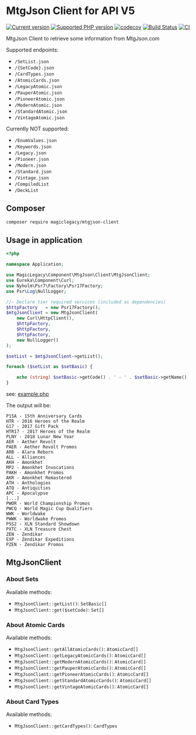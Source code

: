 # MtgJson Client for API V5

[![Current version](https://img.shields.io/packagist/v/magiclegacy/mtgjson-client.svg?logo=composer)](https://packagist.org/packages/magiclegacy/mtgjson-client)
[![Supported PHP version](https://img.shields.io/static/v1?logo=php&label=PHP&message=%5E7.3&color=777bb4)](https://packagist.org/packages/magiclegacy/mtgjson-client)
[![codecov](https://codecov.io/gh/MagicLegacy/mtgjson-client/branch/master/graph/badge.svg)](https://codecov.io/gh/MagicLegacy/mtgjson-client)
[![Build Status](https://travis-ci.org/MagicLegacy/mtgjson-client.svg?branch=master)](https://travis-ci.org/MagicLegacy/mtgjson-client)
[![CI](https://github.com/MagicLegacy/mtgjson-client/workflows/CI/badge.svg)](https://github.com/MagicLegacy/mtgjson-client/actions)

MtgJson Client to retrieve some information from MtgJson.com

Supported endpoints:
 * `/SetList.json`
 * `/{SetCode}.json`
 * `/CardTypes.json`
 * `/AtomicCards.json`
 * `/LegacyAtomic.json`
 * `/PauperAtomic.json`
 * `/PioneerAtomic.json`
 * `/ModernAtomic.json`
 * `/StandardAtomic.json`
 * `/VintageAtomic.json`

Currently NOT supported:
 * `/EnumValues.json`
 * `/Keywords.json`
 * `/Legacy.json`
 * `/Pioneer.json`
 * `/Modern.json`
 * `/Standard.json`
 * `/Vintage.json`
 * `/CompiledList`
 * `/DeckList`

## Composer
```bash
composer require magiclegacy/mtgjson-client
```

## Usage in application
```php
<?php

namespace Application;

use MagicLegacy\Component\MtgJson\Client\MtgJsonClient;
use Eureka\Component\Curl;
use Nyholm\Psr7\Factory\Psr17Factory;
use Psr\Log\NullLogger;

//~ Declare tier required services (included as dependencies)
$httpFactory   = new Psr17Factory();
$mtgJsonClient = new MtgJsonClient(
    new Curl\HttpClient(),
    $httpFactory,
    $httpFactory,
    $httpFactory,
    new NullLogger()
);

$setList = $mtgJsonClient->getList();

foreach ($setList as $setBasic) {

    echo (string) $setBasic->getCode() . ' - ' . $setBasic->getName() . PHP_EOL;
}
```
see: [example.php](./examples/SetList.php)

The output will be:
```text
P15A - 15th Anniversary Cards
HTR - 2016 Heroes of the Realm
G17 - 2017 Gift Pack
HTR17 - 2017 Heroes of the Realm
PLNY - 2018 Lunar New Year
AER - Aether Revolt
PAER - Aether Revolt Promos
ARB - Alara Reborn
ALL - Alliances
AKH - Amonkhet
MP2 - Amonkhet Invocations
PAKH - Amonkhet Promos
AKR - Amonkhet Remastered
ATH - Anthologies
ATQ - Antiquities
APC - Apocalypse
[...]
PWOR - World Championship Promos
PWCQ - World Magic Cup Qualifiers
WWK - Worldwake
PWWK - Worldwake Promos
PSS2 - XLN Standard Showdown
PXTC - XLN Treasure Chest
ZEN - Zendikar
EXP - Zendikar Expeditions
PZEN - Zendikar Promos
```

## MtgJsonClient

### About Sets

Available methods:
 * `MtgJsonClient::getList()`: `SetBasic[]`
 * `MtgJsonClient::get($setCode)`: `Set[]`
 
 
### About Atomic Cards

Available methods:
 * `MtgJsonClient::getAllAtomicCards()`: `AtomicCard[]`
 * `MtgJsonClient::getLegacyAtomicCards()`: `AtomicCard[]`
 * `MtgJsonClient::getModernAtomicCards()`: `AtomicCard[]`
 * `MtgJsonClient::getPauperAtomicCards()`: `AtomicCard[]`
 * `MtgJsonClient::getPioneerAtomicCards()`: `AtomicCard[]`
 * `MtgJsonClient::getStandardAtomicCards()`: `AtomicCard[]`
 * `MtgJsonClient::getVintageAtomicCards()`: `AtomicCard[]`
  
### About Card Types

Available methods:
 * `MtgJsonClient::getCardTypes()`: `CardTypes`
